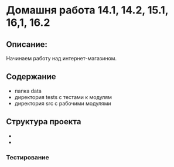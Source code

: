 # Домашня работа 14.1, 14.2, 15.1, 16,1, 16.2


## Описание:
Начинаем работу над интернет-магазином.

## Содержание

* папка data
* директория tests с тестами к модулям
* директория src с рабочими модулями


## Структура проекта
* 
* 


### Тестирование